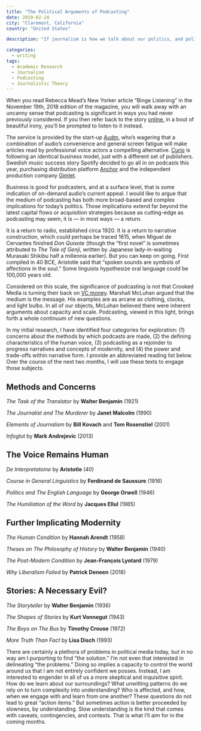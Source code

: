 ```yaml
---
title: "The Political Arguments of Podcasting"
date: 2019-02-24
city: "Claremont, California"
country: "United States"

description: "If journalism is how we talk about our politics, and political speech is how we situate ourselves in the world, what does the recent explosion of podcasts say about the current day?"

categories:
  - writing
tags:
  - Academic Research
  - Journalism
  - Podcasting
  - Journalistic Theory
---
```


When you read Rebecca Mead’s New Yorker article “Binge Listening” in the November 19th, 2018 edition of the magazine, you will walk away with an uncanny sense that podcasting is significant in ways you had never previously considered. If you then refer back to the story [online,](https://www.newyorker.com/magazine/2018/11/19/how-podcasts-became-a-seductive-and-sometimes-slippery-mode-of-storytelling) in a bout of beautiful irony, you’ll be prompted to listen to it instead.

The service is provided by the start-up [Audm,](https://techcrunch.com/2017/07/14/audm-turns-long-form-print-journalism-into-professionally-narrated-digital-audio/) who’s wagering that a combination of audio’s convenience and general screen fatigue will make articles read by professional voice actors a compelling alternative. [Curio](https://www.curio.io/) is following an identical business model, just with a different set of publishers. Swedish music success story Spotify decided to go all in on podcasts this year, purchasing distribution platform [Anchor](https://techcrunch.com/2019/02/06/spotify-doubles-down-on-podcasts/) and the independent production company [Gimlet](https://www.poynter.org/business-work/2019/spotifys-purchase-of-gimlet-could-change-podcastings-future/).

Business is good for podcasters, and at a surface level, that is some indication of on-demand audio’s current appeal. I would like to argue that the medium of podcasting has both more broad-based and complex implications for today’s politics. Those implications extend far beyond the latest capital flows or acquisition strategies because as cutting-edge as podcasting may seem, it is — in most ways — a return.

It is a return to radio, established circa 1920. It is a return to narrative construction, which could perhaps be traced 1615, when Miguel de Cervantes finished _Don Quixote_ (though the “first novel” is sometimes attributed to _The Tale of Genji_, written by Japanese lady-in-waiting Murasaki Shikibu half a millennia earlier). But you can keep on going. First compiled in 40 BCE, Aristotle said that “spoken sounds are symbols of affections in the soul.” Some linguists hypothesize oral language could be 100,000 years old.

Considered on this scale, the significance of podcasting is not that Crooked Media is turning their back on [VC money](https://crooked.com/articles/letter-from-the-editor/). Marshall McLuhan argued that the medium is the message. His examples are as arcane as clothing, clocks, and light bulbs. In all of our objects, McLuhan believed there were inherent arguments about capacity and scale. Podcasting, viewed in this light, brings forth a whole continuum of new questions.

In my initial research, I have identified four categories for exploration: (1) concerns about the methods by which podcasts are made, (2) the defining characteristics of the human voice, (3) podcasting as a rejoinder to progress narratives and concepts of modernity, and (4) the power and trade-offs within narrative form. I provide an abbreviated reading list below. Over the course of the next two months, I will use these texts to engage those subjects.

## Methods and Concerns

_The Task of the Translator_ by **Walter Benjamin** (1921)

_The Journalist and The Murderer_ by **Janet Malcolm** (1990)

_Elements of Journalism_ by **Bill Kovach** and **Tom Rosenstiel** (2001)

_Infoglut_ by **Mark Andrejevic** (2013)

## The Voice Remains Human

_De Interpretatoine_ by **Aristotle** (40)

_Course in General Linguistics_ by **Ferdinand de Saussure** (1916)

_Politics and The English Language_ by **George Orwell** (1946)

_The Humiliation of the Word_ by **Jacques Ellul** (1985)

## Further Implicating Modernity

_The Human Condition_ by **Hannah Arendt** (1958)

_Theses on The Philosophy of History_ by **Walter Benjamin** (1940)

_The Post-Modern Condition_ by **Jean-François Lyotard** (1979)

_Why Liberalism Failed_ by **Patrick Deneen** (2018)

## Stories: A Necessary Evil?

_The Storyteller_ by **Walter Benjamin** (1936)

_The Shapes of Stories_ by **Kurt Vonnegut** (1943)

_The Boys on The Bus_ by **Timothy Crouse** (1972)

_More Truth Than Fact_ by **Lisa Disch** (1993)

There are certainly a plethora of problems in political media today, but in no way am I purporting to find “the solution.” I’m not even that interested in delineating “the problems.” Doing so implies a capacity to control the world around us that I am not entirely confident we posses. Instead, I am interested to engender in all of us a more skeptical and inquisitive spirit. How do we learn about our surroundings? What unwitting patterns do we rely on to turn complexity into understanding? Who is affected, and how, when we engage with and learn from one another? These questions do not lead to great “action items.” But sometimes action is better proceeded by slowness, by understanding. Slow understanding is the kind that comes with caveats, contingencies, and contexts. That is what I’ll aim for in the coming months.
